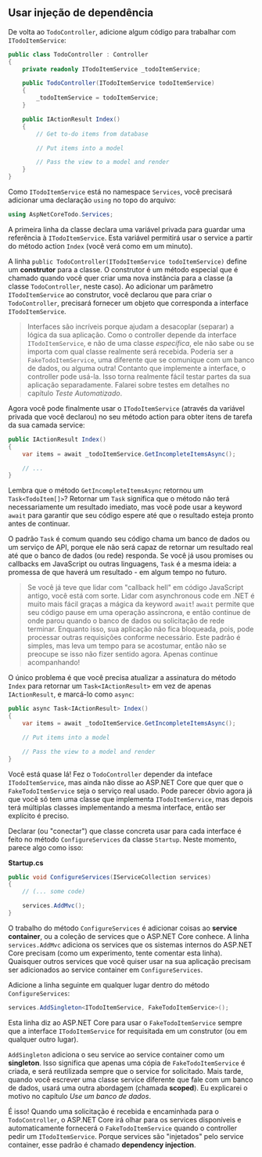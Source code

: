 ## Usar injeção de dependência
De volta ao `TodoController`, adicione algum código para trabalhar com `ITodoItemService`:

```csharp
public class TodoController : Controller
{
    private readonly ITodoItemService _todoItemService;

    public TodoController(ITodoItemService todoItemService)
    {
        _todoItemService = todoItemService;
    }

    public IActionResult Index()
    {
        // Get to-do items from database

        // Put items into a model

        // Pass the view to a model and render
    }
}
```

Como `ITodoItemService` está no namespace `Services`, você precisará adicionar uma declaração `using` no topo do arquivo:

```csharp
using AspNetCoreTodo.Services;
```

A primeira linha da classe declara uma variável privada para guardar uma referência à `ITodoItemService`. Esta variável permitirá usar o service a partir do método action `Index` (você verá como em um minuto).

A linha `public TodoController(ITodoItemService todoItemService)` define um **construtor** para a classe. O construtor é um método especial que é chamado quando você quer criar uma nova instância para a classe (a classe `TodoController`, neste caso). Ao adicionar um parâmetro `ITodoItemService` ao construtor, você declarou que para criar o `TodoController`, precisará fornecer um objeto que corresponda a interface `ITodoItemService`.

> Interfaces são incríveis porque ajudam a desacoplar (separar) a lógica da sua aplicação. Como o controller depende da interface `ITodoItemService`, e não de uma classe *específica*, ele não sabe ou se importa com qual classe realmente será recebida. Poderia ser a `FakeTodoItemService`, uma diferente que se comunique com um banco de dados, ou alguma outra! Contanto que implemente a interface, o controller pode usá-la. Isso torna realmente fácil testar partes da sua aplicação separadamente. Falarei sobre testes em detalhes no capítulo *Teste Automatizado*.

Agora você pode finalmente usar o `ITodoItemService` (através da variável privada que você declarou) no seu método action para obter itens de tarefa da sua camada service:

```csharp
public IActionResult Index()
{
    var items = await _todoItemService.GetIncompleteItemsAsync();

    // ...
}
```

Lembra que o método `GetIncompleteItemsAsync` retornou um `Task<TodoItem[]>`? Retornar um `Task` significa que o método não terá necessariamente um resultado imediato, mas você pode usar a keyword `await` para garantir que seu código espere até que o resultado esteja pronto antes de continuar.

O padrão `Task` é comum quando seu código chama um banco de dados ou um serviço de API, porque ele não será capaz de retornar um resultado real até que o banco de dados (ou rede) responda. Se você já usou promises ou callbacks em JavaScript ou outras linguagens, `Task` é a mesma ideia: a promessa de que haverá um resultado - em algum tempo no futuro.

> Se você já teve que lidar com "callback hell" em código JavaScript antigo, você está com sorte. Lidar com asynchronous code em .NET é muito mais fácil graças a mágica da keyword `await`! `await` permite que seu código pause em uma operação assíncrona, e então continue de onde parou quando o banco de dados ou solicitação de rede terminar. Enquanto isso, sua aplicação não fica bloqueada, pois, pode processar outras requisições conforme necessário. Este padrão é simples, mas leva um tempo para se acostumar, então não se preocupe se isso não fizer sentido agora. Apenas continue acompanhando!

O único problema é que você precisa atualizar a assinatura do método `Index` para retornar um `Task<IActionResult>` em vez de apenas `IActionResult`, e marcá-lo como `async`:

```csharp
public async Task<IActionResult> Index()
{
    var items = await _todoItemService.GetIncompleteItemsAsync();

    // Put items into a model

    // Pass the view to a model and render
}
```

Você está quase lá! Fez o `TodoController` depender da inteface `ITodoItemService`, mas ainda não disse ao ASP.NET Core que quer que o `FakeTodoItemService` seja o serviço real usado. Pode parecer óbvio agora já que você só tem uma classe que implementa `ITodoItemService`, mas depois terá múltiplas classes implementando a mesma interface, então ser explícito é preciso.

Declarar (ou "conectar") que classe concreta usar para cada interface é feito no método `ConfigureServices` da classe `Startup`. Neste momento, parece algo como isso:

**Startup.cs**

```csharp
public void ConfigureServices(IServiceCollection services)
{
    // (... some code)

    services.AddMvc();
}
```

O trabalho do método `ConfigureServices` é adicionar coisas ao **service container**, ou a coleção de services que o ASP.NET Core conhece. A linha `services.AddMvc` adiciona os services que os sistemas internos do ASP.NET Core precisam (como um experimento, tente comentar esta linha). Quaisquer outros services que você quiser usar na sua aplicação precisam ser adicionados ao service container em `ConfigureServices`.

Adicione a linha seguinte em qualquer lugar dentro do método `ConfigureServices`:

```csharp
services.AddSingleton<ITodoItemService, FakeTodoItemService>();
```

Esta linha diz ao ASP.NET Core para usar o `FakeTodoItemService` sempre que a interface `ITodoItemService` for requisitada em um construtor (ou em qualquer outro lugar).

`AddSingleton` adiciona o seu service ao service container como um **singleton**. Isso significa que apenas uma cópia de `FakeTodoItemService` é criada, e será reutilizada sempre que o service for solicitado. Mais tarde, quando você escrever uma classe service diferente que fale com um banco de dados, usará uma outra abordagem (chamada **scoped**). Eu explicarei o motivo no capítulo *Use um banco de dados*.

É isso! Quando uma solicitação é recebida e encaminhada para o `TodoController`, o ASP.NET Core irá olhar para os services disponíveis e automaticamente fornecerá o `FakeTodoItemService` quando o controller pedir um `ITodoItemService`. Porque services são "injetados" pelo service container, esse padrão é chamado **dependency injection**.
